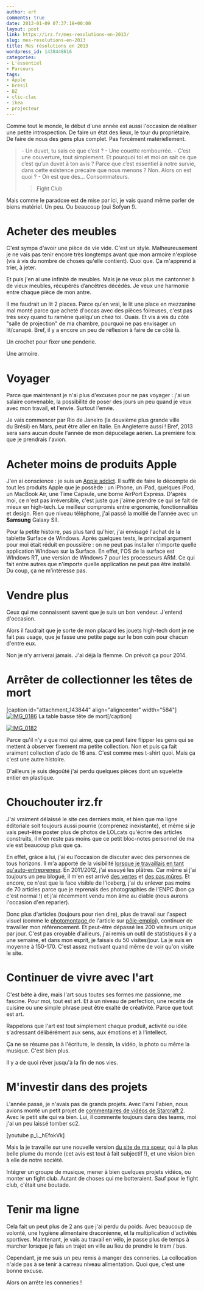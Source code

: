```yaml
---
author: art
comments: true
date: 2013-01-09 07:37:18+00:00
layout: post
link: https://irz.fr/mes-resolutions-en-2013/
slug: mes-resolutions-en-2013
title: Mes résolutions en 2013
wordpress_id: 1438448616
categories:
- L'essentiel
- Parcours
tags:
- Apple
- brésil
- BZ
- clic-clac
- ikea
- projecteur
---
```


Comme tout le monde, le début d'une année est aussi l'occasion de réaliser une petite introspection. De faire un état des lieux, le tour du propriétaire. De faire de nous des gens plus complet. Pas forcément matériellement.



<blockquote>- Un duvet, tu sais ce que c’est ?
- Une couette rembourrée.
- C’est une couverture, tout simplement. Et pourquoi toi et moi on sait ce que c’est qu’un duvet à ton avis ? Parce que c’est essentiel à notre survie, dans cette existence précaire que nous menons ? Non. Alors on est quoi ?
- On est que des... Consommateurs.

> 
> Fight Club
> 
> 
</blockquote>



Mais comme le paradoxe est de mise par ici, je vais quand même parler de biens matériel. Un peu. Ou beaucoup (oui Sofyan !).





# Acheter des meubles



C'est sympa d'avoir une pièce de vie vide. C'est un style. Malheureusement je ne vais pas tenir encore très longtemps avant que mon armoire n'explose (vis à vis du nombre de choses qu'elle contient). Quoi que. Ça m'apprend à trier, à jeter.

Et puis j'en ai une infinité de meubles. Mais je ne veux plus me cantonner à de vieux meubles, récupérés d’ancêtres décédés. Je veux une harmonie entre chaque pièce de mon antre.

Il me faudrait un lit 2 places. Parce qu'en vrai, le lit une place en mezzanine mal monté parce que acheté d'occas avec des pièces foireuses, c'est pas très sexy quand tu ramène quelqu'un chez toi. Ouais. Et vis à vis du côté "salle de projection" de ma chambre, pourquoi ne pas envisager un lit/canapé. Bref, il y a encore un peu de réflexion à faire de ce côté là.

Un crochet pour fixer une penderie.

Une armoire.



# Voyager



Parce que maintenant je n'ai plus d'excuses pour ne pas voyager : j'ai un salaire convenable, la possibilité de poser des jours un peu quand je veux avec mon travail, et l'envie. Surtout l'envie.

Je vais commencer par Rio de Janeiro (la deuxième plus grande ville du Brésil) en Mars, peut être aller en Italie. En Angleterre aussi ! Bref, 2013 sera sans aucun doute l'année de mon dépucelage aérien. La première fois que je prendrais l'avion.



# Acheter moins de produits Apple



J'en ai conscience : je suis un [Apple addict](https://irz.fr/). Il suffit de faire le décompte de tout les produits Apple que je possède : un iPhone, un iPad, quelques iPod, un MacBook Air, une Time Capsule, une borne AirPort Express. D'après moi, ce n'est pas irréversible, c'est juste que j'aime prendre ce qui se fait de mieux en high-tech. Le meilleur compromis entre ergonomie, fonctionnalités et design. Rien que niveau téléphone, j'ai passé la moitié de l'année avec un **Samsung** Galaxy SII.

Pour la petite histoire, pas plus tard qu'hier, j'ai envisagé l'achat de la tablette Surface de Windows. Après quelques tests, le principal argument pour moi était réduit en poussière : on ne peut pas installer n'importe quelle application WIndows sur la Surface. En effet, l'OS de la surface est WIndows RT, une version de Windows 7 pour les processeurs ARM. Ce qui fait entre autres que n'importe quelle application ne peut pas être installé. Du coup, ça ne m’intéresse pas.



# Vendre plus



Ceux qui me connaissent savent que je suis un bon vendeur. J'entend d'occasion.

Alors il faudrait que je sorte de mon placard les jouets high-tech dont je ne fait pas usage, que je fasse une petite page sur le bon coin pour chacun d'entre eux.

Non je n'y arriverai jamais. J'ai déjà la flemme. On prévoit ça pour 2014.



# Arrêter de collectionner les têtes de mort



[caption id="attachment_143844" align="aligncenter" width="584"][![IMG_0186](https://static.irz.fr/2013/01/IMG_0186-1024x682.jpg)](https://static.irz.fr/2013/01/IMG_0186.jpg) La table basse tête de mort[/caption]



[![IMG_0182](https://static.irz.fr/2013/01/IMG_0182-1024x682.jpg)](https://static.irz.fr/2013/01/IMG_0182.jpg)



Parce qu'il n'y a que moi qui aime, que ça peut faire flipper les gens qui se mettent à observer fixement ma petite collection. Non et puis ça fait vraiment collection d'ado de 16 ans. C'est comme mes t-shirt quoi. Mais ça c'est une autre histoire.

D'ailleurs je suis dégoûté j'ai perdu quelques pièces dont un squelette entier en plastique.



# Chouchouter irz.fr



J'ai vraiment délaissé le site ces derniers mois, et bien que ma ligne éditoriale soit toujours aussi pourrie (comprenez inexistante), et même si je vais peut-être poster plus de photos de LOLcats qu'écrire des articles construits, il n'en reste pas moins que ce petit bloc-notes personnel de ma vie est beaucoup plus que ça.

En effet, grâce à lui, j'ai eu l'occasion de discuter avec des personnes de tous horizons. Il m'a apporté de la visibilité [lorsque je travaillais en tant qu'auto-entrepreneur](http://arthurlacoste.com). En 2011/2012, j'ai essuyé les plâtres. Car même si j'ai toujours un peu blogué, il m'en est arrivé [des vertes](http://irz.fr/diffamation-crocus-charancieu/) et [des pas mûres](http://irz.fr/coup-de-gueule-contre-le-micro-casque-bluetooth-h-ear-de-halterrego/). Et encore, ce n'est que la face visible de l'iceberg, j'ai du enlever pas moins de 70 articles parce que je reprenais des photographies de l'ENPC (bon ça c'est normal !) et j'ai récemment vendu mon âme au diable (nous aurons l'occasion d'en reparler).

Donc plus d'articles (toujours pour rien dire), plus de travail sur l'aspect visuel (comme le [photomontage ](https://static.irz.fr/2012/04/pole-emploi-superpower-1000x288.png)de l'article sur [pôle-emploi](http://irz.fr/pole-emploi-superpower-le-moyen-ultime-pour-trouver-du-travail/)), continuer de travailler mon référencement. Et peut-être dépassé les 200 visiteurs unique par jour. C'est pas croyable d'ailleurs, j'ai remis un outil de statistiques il y a une semaine, et dans mon esprit, je faisais du 50 visites/jour. La je suis en moyenne à 150-170. C'est assez motivant quand même de voir qu'on visite le site.



# Continuer de vivre avec l'art



C'est bête à dire, mais l'art sous toutes ses formes me passionne, me fascine. Pour moi, tout est art. Et à un niveau de perfection, une recette de cuisine ou une simple phrase peut être exalté de créativité. Parce que tout est art.

Rappelons que l'art est tout simplement chaque produit, activité ou idée s'adressant délibérément aux sens, aux émotions et à l'intellect.

Ça ne se résume pas à l'écriture, le dessin, la vidéo, la photo ou même la musique. C'est bien plus.

Il y a de quoi rêver jusqu'à la fin de nos vies.



# M'investir dans des projets



L'année passé, je n'avais pas de grands projets. Avec l'ami Fabien, nous avions monté un petit projet de [commentaires de vidéos de Starcraft 2](http://missclick.irz.fr). Avec le petit site qui va bien. Lui, il commente toujours dans des teams, moi j'ai un peu laissé tomber sc2.

[youtube p_L_hEfokVk]

Mais la je travaille sur une nouvelle version [du site de ma soeur](http://lucie.irz.fr), qui à la plus belle plume du monde (cet avis est tout à fait subjectif !), et une vision bien à elle de notre société.

Intégrer un groupe de musique, mener à bien quelques projets vidéos, ou monter un fight club. Autant de choses qui me botteraient. Sauf pour le fight club, c'était une boutade.



# Tenir ma ligne



Cela fait un peut plus de 2 ans que j'ai perdu du poids. Avec beaucoup de volonté, une hygiène alimentaire draconienne, et la multiplication d'activités sportives. Maintenant, je vais au travail en vélo, je passe plus de temps à marcher lorsque je fais un trajet en ville au lieu de prendre le tram / bus.

Cependant, je me suis un peu remis à manger des conneries. La collocation n'aide pas à se tenir à carreau niveau alimentation. Quoi que, c'est une bonne excuse.

Alors on arrête les conneries !


